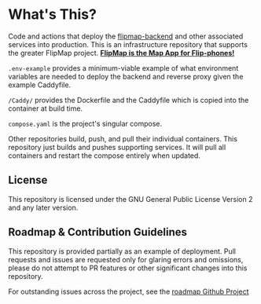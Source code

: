 # What's This?

Code and actions that deploy the [flipmap-backend](https://github.com/anti-computer-club/flipmap-backend) and other associated services into production. This is an infrastructure repository that supports the greater FlipMap project. [**FlipMap is the Map App for Flip-phones!**](https://anticomputer.club/)

`.env-example` provides a minimum-viable example of what environment variables are needed to deploy the backend and reverse proxy given the example Caddyfile.

`/Caddy/` provides the Dockerfile and the Caddyfile which is copied into the container at build time.

`compose.yaml` is the project's singular compose.

Other repositories build, push, and pull their individual containers. This repository just builds and pushes supporting services. It will pull all containers and restart the compose entirely when updated.

## License

This repository is licensed under the GNU General Public License Version 2 and any later version.

## Roadmap & Contribution Guidelines

This repository is provided partially as an example of deployment. Pull requests and issues are requested only for glaring errors and omissions, please do not attempt to PR features or other significant changes into this repository.

For outstanding issues across the project, see the [roadmap Github Project](https://github.com/orgs/anti-computer-club/projects/5)
